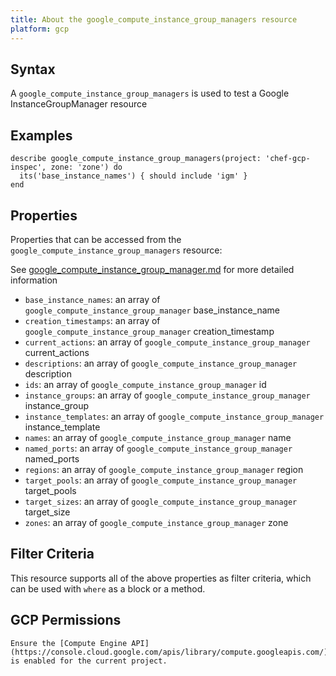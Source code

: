 ```yaml
---
title: About the google_compute_instance_group_managers resource
platform: gcp
---
```


## Syntax
A `google_compute_instance_group_managers` is used to test a Google InstanceGroupManager resource

## Examples
```
describe google_compute_instance_group_managers(project: 'chef-gcp-inspec', zone: 'zone') do
  its('base_instance_names') { should include 'igm' }
end
```

## Properties
Properties that can be accessed from the `google_compute_instance_group_managers` resource:

See [google_compute_instance_group_manager.md](google_compute_instance_group_manager.md) for more detailed information
  * `base_instance_names`: an array of `google_compute_instance_group_manager` base_instance_name
  * `creation_timestamps`: an array of `google_compute_instance_group_manager` creation_timestamp
  * `current_actions`: an array of `google_compute_instance_group_manager` current_actions
  * `descriptions`: an array of `google_compute_instance_group_manager` description
  * `ids`: an array of `google_compute_instance_group_manager` id
  * `instance_groups`: an array of `google_compute_instance_group_manager` instance_group
  * `instance_templates`: an array of `google_compute_instance_group_manager` instance_template
  * `names`: an array of `google_compute_instance_group_manager` name
  * `named_ports`: an array of `google_compute_instance_group_manager` named_ports
  * `regions`: an array of `google_compute_instance_group_manager` region
  * `target_pools`: an array of `google_compute_instance_group_manager` target_pools
  * `target_sizes`: an array of `google_compute_instance_group_manager` target_size
  * `zones`: an array of `google_compute_instance_group_manager` zone

## Filter Criteria
This resource supports all of the above properties as filter criteria, which can be used
with `where` as a block or a method.

## GCP Permissions

```
Ensure the [Compute Engine API](https://console.cloud.google.com/apis/library/compute.googleapis.com/) is enabled for the current project.
```
